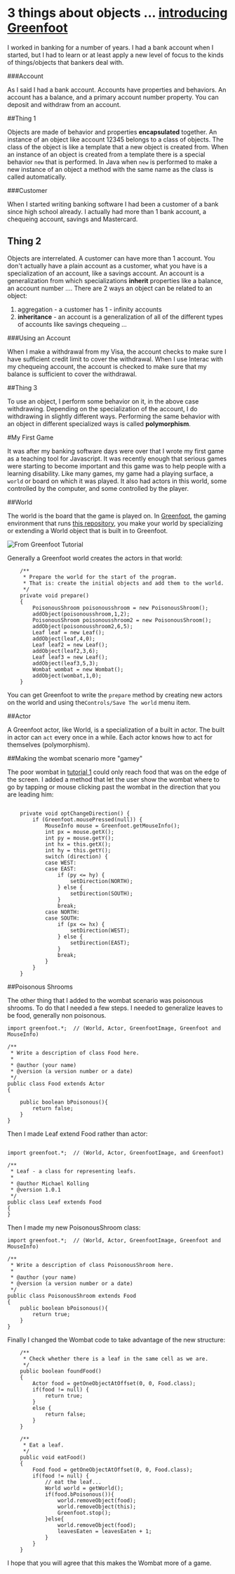 # 3 things about objects ... [introducing Greenfoot](https://github.com/rhildred/Greenfoot-5thingsAboutObjects)

I worked in banking for a number of years. I had a bank account when I started, but I had to learn or at least apply a new level of focus to the kinds of things/objects that bankers deal with.

###Account

As I said I had a bank account. Accounts have properties and behaviors. An account has a balance, and a primary account number property. You can deposit and withdraw from an account.

##Thing 1 

Objects are made of behavior and properties **encapsulated** together. An instance of an object like account 12345 belongs to a class of objects. The class of the object is like a template that a new object is created from. When an instance of an object is created from a template there is a special behavior `new` that is performed. In Java when `new` is performed to make a new instance of an object a method with the same name as the class is called automatically.

###Customer

When I started writing banking software I had been a customer of a bank since high school already. I actually had more than 1 bank account, a chequeing account, savings and Mastercard.

## Thing 2

Objects are interrelated. A customer can have more than 1 account. You don't actually have a plain account as a customer, what you have is a specialization of an account, like a savings account. An account is a generalization from which specializations **inherit** properties like a balance, an account number .... There are 2 ways an object can be related to an object:
1. aggregation - a customer has 1 - infinity accounts
2. **inheritance** - an account is a generalization of all of the different types of accounts like savings chequeing  ...

###Using an Account

When I make a withdrawal from my Visa, the account checks to make sure I have sufficient credit limit to cover the withdrawal. When I use Interac with my chequeing account, the account is checked to make sure that my balance is sufficient to cover the withdrawal.

##Thing 3

To use an object, I perform some behavior on it, in the above case withdrawing. Depending on the specialization of the account, I do withdrawing in slightly different ways. Performing the same behavior with an object in different specialized ways is called **polymorphism**.

#My First Game

It was after my banking software days were over that I wrote my first game as a teaching tool for Javascript. It was recently enough that serious games were starting to become important and this game was to help people with a learning disability. Like many games, my game had a playing surface, a `world` or board on which it was played. It also had actors in this world, some controlled by the computer, and some controlled by the player.

##World

The world is the board that the game is played on. In [Greenfoot](http://www.greenfoot.org/), the gaming environment that runs [this repository](https://github.com/rhildred/Greenfoot-5thingsAboutObjects), you make your world by specializing or extending a World object that is built in to Greenfoot. 

![From Greenfoot Tutorial](http://www.greenfoot.org/images/tutorials/wombat/scenario-main.png?1325954072 "From Greenfoot Tutorial")

Generally a Greenfoot world creates the actors in that world:

```
    /**
     * Prepare the world for the start of the program.
     * That is: create the initial objects and add them to the world.
     */
    private void prepare()
    {
        PoisonousShroom poisonousshroom = new PoisonousShroom();
        addObject(poisonousshroom,1,2);
        PoisonousShroom poisonousshroom2 = new PoisonousShroom();
        addObject(poisonousshroom2,6,5);
        Leaf leaf = new Leaf();
        addObject(leaf,4,0);
        Leaf leaf2 = new Leaf();
        addObject(leaf2,3,6);
        Leaf leaf3 = new Leaf();
        addObject(leaf3,5,3);
        Wombat wombat = new Wombat();
        addObject(wombat,1,0);
    }

```

You can get Greenfoot to write the `prepare` method by creating new actors on the world and using the`Controls/Save The world` menu item. 

##Actor

A Greenfoot actor, like World, is a specialization of a built in actor. The built in actor can `act` every once in a while. Each actor knows how to act for themselves (polymorphism).


##Making the wombat scenario more "gamey"

The poor wombat in [tutorial 1](http://www.greenfoot.org/doc/tut-1) could only reach food that was on the edge of the screen. I added a method that let the user show the wombat where to go by tapping or mouse clicking past the wombat in the direction that you are leading him:

```

    private void optChangeDirection() {
		if (Greenfoot.mousePressed(null)) {
			MouseInfo mouse = Greenfoot.getMouseInfo();
			int px = mouse.getX();
			int py = mouse.getY();
			int hx = this.getX();
			int hy = this.getY();
			switch (direction) {
			case WEST:
			case EAST:
				if (py <= hy) {
					setDirection(NORTH);
				} else {
					setDirection(SOUTH);
				}
				break;
			case NORTH:
			case SOUTH:
				if (px <= hx) {
					setDirection(WEST);
				} else {
					setDirection(EAST);
				}
				break;
			}
		}
	}

```

##Poisonous Shrooms

The other thing that I added to the wombat scenario was poisonous shrooms. To do that I needed a few steps. I needed to generalize leaves to be food, generally non poisonous.

```
import greenfoot.*;  // (World, Actor, GreenfootImage, Greenfoot and MouseInfo)

/**
 * Write a description of class Food here.
 * 
 * @author (your name) 
 * @version (a version number or a date)
 */
public class Food extends Actor
{
    
    public boolean bPoisonous(){
        return false;
    }
}
```

Then I made Leaf extend Food rather than actor:

```

import greenfoot.*;  // (World, Actor, GreenfootImage, and Greenfoot)

/**
 * Leaf - a class for representing leafs.
 *
 * @author Michael Kolling
 * @version 1.0.1
 */
public class Leaf extends Food
{
}

```

Then I made my new PoisonousShroom class:

```
import greenfoot.*;  // (World, Actor, GreenfootImage, Greenfoot and MouseInfo)

/**
 * Write a description of class PoisonousShroom here.
 * 
 * @author (your name) 
 * @version (a version number or a date)
 */
public class PoisonousShroom extends Food
{
    public boolean bPoisonous(){
        return true;
    }
}

```

Finally I changed the Wombat code to take advantage of the new structure:

```
    /**
     * Check whether there is a leaf in the same cell as we are.
     */
    public boolean foundFood()
    {
        Actor food = getOneObjectAtOffset(0, 0, Food.class);
        if(food != null) {
            return true;
        }
        else {
            return false;
        }
    }
    
    /**
     * Eat a leaf.
     */
    public void eatFood()
    {
        Food food = getOneObjectAtOffset(0, 0, Food.class);
        if(food != null) {
            // eat the leaf...
            World world = getWorld();
            if(food.bPoisonous()){
                world.removeObject(food);
                world.removeObject(this);
                Greenfoot.stop();
            }else{
                world.removeObject(food);
                leavesEaten = leavesEaten + 1; 
            }
        }
    }
```

I hope that you will agree that this makes the Wombat more of a game.
